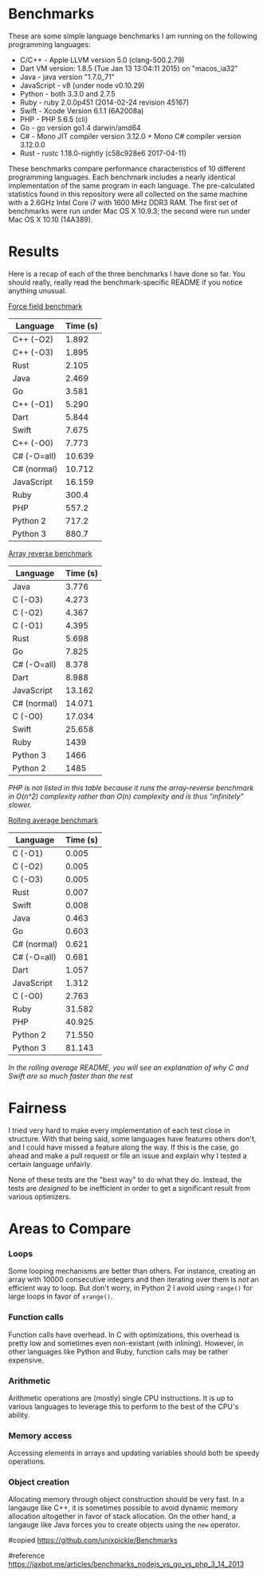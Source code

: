 # Benchmarks

These are some simple language benchmarks I am running on the following programming languages:

 * C/C++ - Apple LLVM version 5.0 (clang-500.2.79)
 * Dart VM version: 1.8.5 (Tue Jan 13 13:04:11 2015) on "macos_ia32"
 * Java - java version "1.7.0_71"
 * JavaScript - v8 (under node v0.10.29)
 * Python - both 3.3.0 and 2.7.5
 * Ruby - ruby 2.0.0p451 (2014-02-24 revision 45167)
 * Swift - Xcode Version 6.1.1 (6A2008a)
 * PHP - PHP 5.6.5 (cli)
 * Go - go version go1.4 darwin/amd64
 * C# - Mono JIT compiler version 3.12.0 + Mono C# compiler version 3.12.0.0
 * Rust - rustc 1.18.0-nightly (c58c928e6 2017-04-11)

These benchmarks compare performance characteristics of 10 different programming languages. Each benchmark includes a nearly identical implementation of the same program in each language. The pre-calculated statistics found in this repository were all collected on the same machine with a 2.6GHz Intel Core i7 with 1600 MHz DDR3 RAM. The first set of benchmarks were run under Mac OS X 10.9.3; the second were run under Mac OS X 10.10 (14A389).

# Results

Here is a recap of each of the three benchmarks I have done so far. You should really, really read the benchmark-specific README if you notice anything unusual.

[Force field benchmark](force-field)

| Language   | Time (s) |
|------------|----------|
|C++ (-O2)   |1.892     |
|C++ (-O3)   |1.895     |
|Rust        |2.105     |
|Java        |2.469     |
|Go          |3.581     |
|C++ (-O1)   |5.290     |
|Dart        |5.844     |
|Swift       |7.675     |
|C++ (-O0)   |7.773     |
|C# (-O=all) |10.639    |
|C# (normal) |10.712    |
|JavaScript  |16.159    |
|Ruby        |300.4     |
|PHP         |557.2     |
|Python 2    |717.2     |
|Python 3    |880.7     |

[Array reverse benchmark](array-reverse)

| Language   | Time (s) |
|------------|----------|
|Java        |3.776     |
|C (-O3)     |4.273     |
|C (-O2)     |4.367     |
|C (-O1)     |4.395     |
|Rust        |5.698     |
|Go          |7.825     |
|C# (-O=all) |8.378     |
|Dart        |8.988     |
|JavaScript  |13.162    |
|C# (normal) |14.071    |
|C (-O0)     |17.034    |
|Swift       |25.658    |
|Ruby        |1439      |
|Python 3    |1466      |
|Python 2    |1485      |

*PHP is not listed in this table because it runs the array-reverse benchmark in O(n^2) complexity rather than O(n) complexity and is thus "infinitely" slower.*

[Rolling average benchmark](roll-avg)

| Language   | Time (s) |
|------------|----------|
|C (-O1)     |0.005     |
|C (-O2)     |0.005     |
|C (-O3)     |0.005     |
|Rust        |0.007     |
|Swift       |0.008     |
|Java        |0.463     |
|Go          |0.603     |
|C# (normal) |0.621     |
|C# (-O=all) |0.681     |
|Dart        |1.057     |
|JavaScript  |1.312     |
|C (-O0)     |2.763     |
|Ruby        |31.582    |
|PHP         |40.925    |
|Python 2    |71.550    |
|Python 3    |81.143    |

*In the rolling average README, you will see an explanation of why C and Swift are so much faster than the rest*

# Fairness

I tried very hard to make every implementation of each test close in structure. With that being said, some languages have features others don't, and I could have missed a feature along the way. If this is the case, go ahead and make a pull request or file an issue and explain why I tested a certain language unfairly.

None of these tests are the "best way" to do what they do. Instead, the tests are *designed* to be inefficient in order to get a significant result from various optimizers.

# Areas to Compare

### Loops

Some looping mechanisms are better than others. For instance, creating an array with 10000 consecutive integers and then iterating over them is *not* an efficient way to loop. But don't worry, in Python 2 I avoid using `range()` for large loops in favor of `xrange()`.

### Function calls

Function calls have overhead. In C with optimizations, this overhead is pretty low and sometimes even non-existant (with inlining). However, in other languages like Python and Ruby, function calls may be rather expensive.

### Arithmetic

Arithmetic operations are (mostly) single CPU instructions. It is up to various languages to leverage this to perform to the best of the CPU's ability.

### Memory access

Accessing elements in arrays and updating variables should both be speedy operations.

### Object creation

Allocating memory through object construction should be very fast. In a langauge like C++, it is sometimes possible to avoid dynamic memory allocation altogether in favor of stack allocation. On the other hand, a langauge like Java forces you to create objects using the `new` operator.

#copied https://github.com/unixpickle/Benchmarks
 
#reference https://jaxbot.me/articles/benchmarks_nodejs_vs_go_vs_php_3_14_2013


